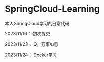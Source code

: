 # SpringCloud-Learning
本人SpringCloud学习的日常代码



2023/11/16： 初次提交



2023/11/23： Q，万事如意

2023/11/24： Docker学习